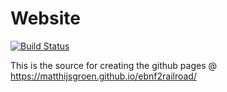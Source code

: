 # Website

[![Build Status](https://travis-ci.org/matthijsgroen/ebnf2railroad.svg?branch=website)](https://travis-ci.org/matthijsgroen/ebnf2railroad)

This is the source for creating the github pages @ https://matthijsgroen.github.io/ebnf2railroad/
